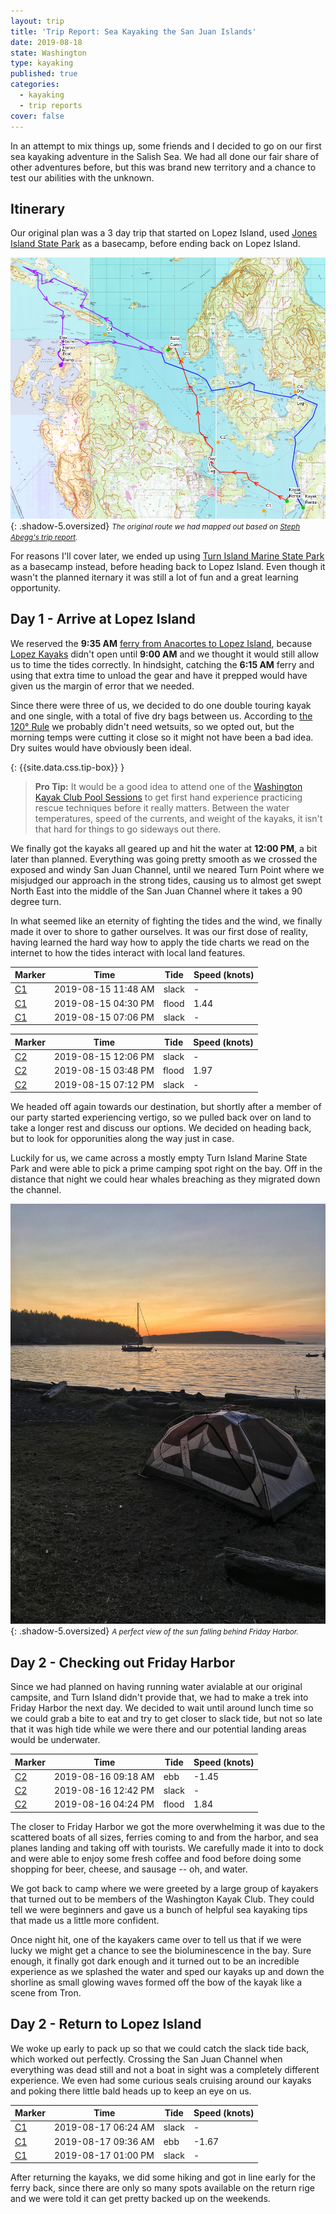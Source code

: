 ```yaml
---
layout: trip
title: 'Trip Report: Sea Kayaking the San Juan Islands'
date: 2019-08-18
state: Washington
type: kayaking
published: true
categories:
  - kayaking
  - trip reports
cover: false
---
```


In an attempt to mix things up, some friends and I decided to go on our first
sea kayaking adventure in the Salish Sea. We had all done our fair share of
other adventures before, but this was brand new territory and a chance to test
our abilities with the unknown.

## Itinerary

Our original plan was a 3 day trip that started on Lopez Island, used [Jones
Island State Park](https://parks.state.wa.us/525/Jones-Island) as a basecamp,
before ending back on Lopez Island.

![Salish Sea Itinerary](/assets/images/trips/kayaking-san-juans-itinerary.png "Salish Sea Itinerary"){: .shadow-5.oversized} <small><i>The original route we had mapped out based on [Steph Abegg's trip report](http://www.stephabegg.com/home/tripreports/washington/olympics/sanjuanskayak).</i></small>

For reasons I'll cover later, we ended up using [Turn Island Marine State Park](https://parks.state.wa.us/295/Turn-Island)
as a basecamp instead, before heading back to Lopez Island. Even though it
wasn't the planned iternary it was still a lot of fun and a great learning
opportunity.

## Day 1 - Arrive at Lopez Island

We reserved the **9:35 AM** [ferry from Anacortes to Lopez Island](https://www.wsdot.wa.gov/Ferries/Schedule/ScheduleDetail.aspx?departingterm=1&arrivingterm=13&roundtrip=true), because [Lopez Kayaks](https://www.lopezkayaks.com)
didn't open until **9:00 AM** and we thought it would still allow us to time
the tides correctly. In hindsight, catching the **6:15 AM** ferry and using that
extra time to unload the gear and have it prepped would have given us the margin
of error that we needed.

Since there were three of us, we decided to do one double touring kayak and one
single, with a total of five dry bags between us. According to
[the 120&deg; Rule](https://www.gobair.org/Resources/Documents/Cold_Water.pdf)
we probably didn't need wetsuits, so we opted out, but the morning temps were
cutting it close so it might not have been a bad idea. Dry suites would have
obviously been ideal.

{: {{site.data.css.tip-box}} }
> **Pro Tip:** It would be a good idea to attend one of the [Washington Kayak Club Pool Sessions](https://wakayakclub.clubexpress.com/content.aspx?page_id=22&club_id=821680&module_id=137271)
to get first hand experience practicing rescue techniques before it really
matters. Between the water temperatures, speed of the currents, and weight of
the kayaks, it isn't that hard for things to go sideways out there.

We finally got the kayaks all geared up and hit the water at **12:00 PM**, a bit
later than planned. Everything was going pretty smooth as we crossed the exposed
and windy San Juan Channel, until we neared Turn Point where we misjudged our
approach in the strong tides, causing us to almost get swept North East into the
middle of the San Juan Channel where it takes a 90 degree turn.

In what seemed like an eternity of fighting the tides and the wind, we finally
made it over to shore to gather ourselves. It was our first dose of reality,
having learned the hard way how to apply the tide charts we read on the internet
to how the tides interact with local land features.

| Marker                                                                         | Time                | Tide  | Speed (knots) |
|--------------------------------------------------------------------------------|---------------------|-------|---------------|
| [C1](https://tidesandcurrents.noaa.gov/noaacurrents/Predictions?id=PUG1746_10) | 2019-08-15 11:48 AM | slack | -             |
| [C1](https://tidesandcurrents.noaa.gov/noaacurrents/Predictions?id=PUG1746_10) | 2019-08-15 04:30 PM | flood | 1.44          |
| [C1](https://tidesandcurrents.noaa.gov/noaacurrents/Predictions?id=PUG1746_10) | 2019-08-15 07:06 PM | slack | -             |

| Marker                                                                         | Time                | Tide  | Speed (knots) |
|--------------------------------------------------------------------------------|---------------------|-------|---------------|
| [C2](https://tidesandcurrents.noaa.gov/noaacurrents/Predictions?id=PUG1745_24) | 2019-08-15 12:06 PM | slack | -             | 
| [C2](https://tidesandcurrents.noaa.gov/noaacurrents/Predictions?id=PUG1745_24) | 2019-08-15 03:48 PM | flood | 1.97          |
| [C2](https://tidesandcurrents.noaa.gov/noaacurrents/Predictions?id=PUG1745_24) | 2019-08-15 07:12 PM | slack | -             |

We headed off again towards our destination, but shortly after a member of our
party started experiencing vertigo, so we pulled back over on land to take a
longer rest and discuss our options. We decided on heading back, but to look for
opporunities along the way just in case.

Luckily for us, we came across a mostly empty Turn Island Marine State Park and
were able to pick a prime camping spot right on the bay. Off in the distance
that night we could hear whales breaching as they migrated down the channel.

![Turn Island Camp Spot](/assets/images/trips/turn-island-camp-spot.JPG "Turn Island Camp Spot"){: .shadow-5.oversized} <small><i>A perfect view of the sun falling behind Friday Harbor.</i></small>

## Day 2 - Checking out Friday Harbor

Since we had planned on having running water avialable at our original campsite,
and Turn Island didn't provide that, we had to make a trek into Friday Harbor
the next day. We decided to wait until around lunch time so we could grab a bite
to eat and try to get closer to slack tide, but not so late that it was high
tide while we were there and our potential landing areas would be underwater.

| Marker                                                                         | Time                | Tide  | Speed (knots) |
|--------------------------------------------------------------------------------|---------------------|-------|---------------|
| [C2](https://tidesandcurrents.noaa.gov/noaacurrents/Predictions?id=PUG1745_24) | 2019-08-16 09:18 AM | ebb   | -1.45         |
| [C2](https://tidesandcurrents.noaa.gov/noaacurrents/Predictions?id=PUG1745_24) | 2019-08-16 12:42 PM | slack | -             |
| [C2](https://tidesandcurrents.noaa.gov/noaacurrents/Predictions?id=PUG1745_24) | 2019-08-16 04:24 PM | flood | 1.84          |

The closer to Friday Harbor we got the more overwhelming it was due to the
scattered boats of all sizes, ferries coming to and from the harbor, and
sea planes landing and taking off with tourists. We carefully made it into to
dock and were able to enjoy some fresh coffee and food before doing some
shopping for beer, cheese, and sausage -- oh, and water.

We got back to camp where we were greeted by a large group of kayakers that
turned out to be members of the Washington Kayak Club. They could tell we were
beginners and gave us a bunch of helpful sea kayaking tips that made us a little
more confident.

Once night hit, one of the kayakers came over to tell us that if we were lucky
we might get a chance to see the bioluminescence in the bay. Sure enough, it
finally got dark enough and it turned out to be an incredible experience as we
splashed the water and sped our kayaks up and down the shorline as small glowing
waves formed off the bow of the kayak like a scene from Tron.

## Day 2 - Return to Lopez Island

We woke up early to pack up so that we could catch the slack tide back, which
worked out perfectly. Crossing the San Juan Channel when everything was dead
still and not a boat in sight was a completely different experience. We even had
some curious seals cruising around our kayaks and poking there little bald heads
up to keep an eye on us.

| Marker                                                                         | Time                | Tide  | Speed (knots) |
|--------------------------------------------------------------------------------|---------------------|-------|---------------|
| [C1](https://tidesandcurrents.noaa.gov/noaacurrents/Predictions?id=PUG1746_10) | 2019-08-17 06:24 AM | slack | -             |
| [C1](https://tidesandcurrents.noaa.gov/noaacurrents/Predictions?id=PUG1746_10) | 2019-08-17 09:36 AM | ebb   | -1.67         |
| [C1](https://tidesandcurrents.noaa.gov/noaacurrents/Predictions?id=PUG1746_10) | 2019-08-17 01:00 PM | slack | -             |

After returning the kayaks, we did some hiking and got in line early for the
ferry back, since there are only so many spots available on the return rige and
we were told it can get pretty backed up on the weekends.
